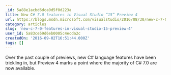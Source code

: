 ```yaml
---
_id: 5a88e1acbd6dca0d5f0d223a
title: New C# 7.0 features in Visual Studio “15” Preview 4
url: https://blogs.msdn.microsoft.com/visualstudio/2016/08/30/new-c-7-0-features-in-vs15-preview-4/
category: articles
slug: 'new-c-7-0-features-in-visual-studio-15-preview-4'
user_id: 5a83ce59d6eb0005c4ecda2c
createdOn: '2016-09-02T16:51:44.000Z'
tags: []
---
```


Over the past couple of previews, new C# language features have been trickling in, but Preview 4 marks a point where the majority of C# 7.0 are now available.
